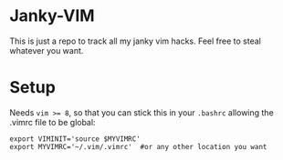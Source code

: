 # Janky-VIM
This is just a repo to track all my janky vim hacks. Feel free to steal whatever you want.

# Setup
Needs `vim >= 8`, so that you can stick this in your `.bashrc` allowing the .vimrc file to be global:
```
export VIMINIT='source $MYVIMRC'
export MYVIMRC='~/.vim/.vimrc'  #or any other location you want
```
